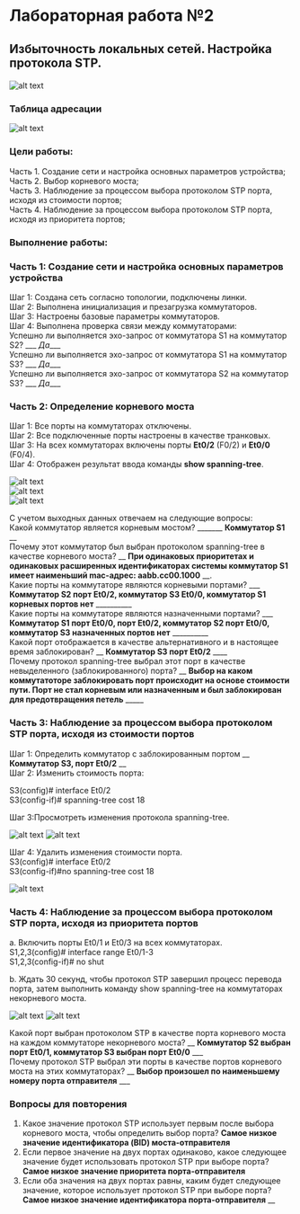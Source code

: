 # Лабораторная работа №2
## Избыточность локальных сетей. Настройка протокола STP.
####
![alt text](image-10.png)
### Таблица адресации
![alt text](image-1.png)
### Цели работы:
Часть 1. Создание сети и настройка основных параметров устройства; <br>
Часть 2. Выбор корневого моста; <br>
Часть 3. Наблюдение за процессом выбора протоколом STP порта, исходя из стоимости портов; <br>
Часть 4. Наблюдение за процессом выбора протоколом STP порта, исходя из приоритета портов; <br>

### Выполнение работы:
### Часть 1:  Создание сети и настройка основных параметров устройства

Шаг 1:  Создана сеть согласно топологии, подключены линки.   
Шаг 2:  Выполнена инициализация и презагрузка коммутаторов.   
Шаг 3:  Настроены базовые параметры коммутаторов.   
Шаг 4:  Выполнена проверка связи между коммутаторами:  
    Успешно ли выполняется эхо-запрос от коммутатора S1 на коммутатор S2?   ___ _Да____   
    Успешно ли выполняется эхо-запрос от коммутатора S1 на коммутатор S3?   ___ _Да____   
    Успешно ли выполняется эхо-запрос от коммутатора S2 на коммутатор S3?   ___ _Да____  

### Часть 2: Определение корневого моста
Шаг 1: Все порты на коммутаторах отключены.   
Шаг 2: Все подключенные порты настроены в качестве транковых.  
Шаг 3: На всех коммутаторах включены порты __Et0/2__ (F0/2) и __Et0/0__ (F0/4).   
Шаг 4: Отображен результат ввода команды __show spanning-tree__.

![alt text](image-11.png)   
![alt text](image-12.png)  
![alt text](image-13.png)  

С учетом выходных данных отвечаем на следующие вопросы:   
Какой коммутатор является корневым мостом? _______ __Коммутатор S1__ __   
Почему этот коммутатор был выбран протоколом spanning-tree в качестве корневого моста? __ __При одинаковых приоритетах и одинаковых расширенных идентификаторах системы коммутатор S1 имеет наименьший mac-адрес: aabb.cc00.1000__ __.   
Какие порты на коммутаторе являются корневыми портами? ___ __Коммутатор S2 порт Et0/2, коммутатор S3 Et0/0, коммутатор S1 корневых портов нет__ __________   
Какие порты на коммутаторе являются назначенными портами? ___ __Коммутатор S1 порт Et0/0, порт Et0/2, коммутатор S2 порт Et0/0, коммутатор S3 назначенных портов нет__ __________   
Какой порт отображается в качестве альтернативного и в настоящее время заблокирован? __ __Коммутатор S3 порт Et0/2__ ____   
Почему протокол spanning-tree выбрал этот порт в качестве невыделенного (заблокированного) порта?  __ __Выбор на каком коммутатоторе заблокировать порт происходит на основе стоимости пути. Порт не стал корневым или назначенным и был заблокирован для предотвращения петель__ _____   

### Часть 3: Наблюдение за процессом выбора протоколом STP порта, исходя из стоимости портов
Шаг 1: Определить коммутатор с заблокированным портом __ __Коммутатор S3, порт Et0/2__ __   
Шаг 2: Изменить стоимость порта:

S3(config)# interface Et0/2   
S3(config-if)# spanning-tree cost 18 

Шаг 3:Просмотреть изменения протокола spanning-tree.   

![alt text](image-14.png)
![alt text](image-15.png) 

Шаг 4:	Удалить изменения стоимости порта.   
S3(config)# interface Et0/2   
S3(config-if)#no spanning-tree cost 18  

![alt text](image-16.png)

### Часть 4: Наблюдение за процессом выбора протоколом STP порта, исходя из приоритета портов
a. Включить порты Et0/1 и Et0/3 на всех коммутаторах.  
  S1,2,3(config)# interface range Et0/1-3   
  S1,2,3(config-if)# no shut

b. Ждать 30 секунд, чтобы протокол STP завершил процесс перевода порта, затем выполнить команду show spanning-tree на коммутаторах некорневого моста.   

![alt text](image-17.png) 
![alt text](image-18.png)  

Какой порт выбран протоколом STP в качестве порта корневого моста на каждом коммутаторе некорневого моста? __ __Коммутатор S2 выбран порт Et0/1, коммутатор S3 выбран порт Et0/0__ ___    
Почему протокол STP выбрал эти порты в качестве портов корневого моста на этих коммутаторах? __ __Выбор произошел по наименьшему номеру порта отправителя__ ___  

### Вопросы для повторения

1.	Какое значение протокол STP использует первым после выбора корневого моста, чтобы определить выбор порта?  __Самое низкое значение идентификатора (BID) моста-отправителя__ 
2.	Если первое значение на двух портах одинаково, какое следующее значение будет использовать протокол STP при выборе порта? __Самое низкое значение приоритета порта-отправителя__  
3.	Если оба значения на двух портах равны, каким будет следующее значение, которое использует протокол STP при выборе порта? __Самое низкое значение идентификатора порта-отправителя__ __  

